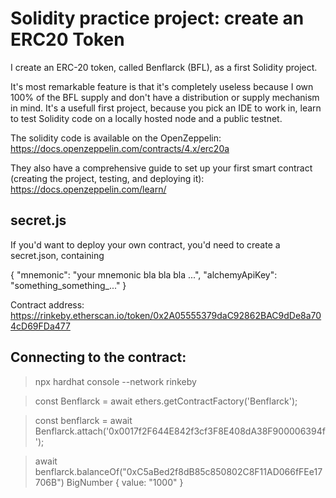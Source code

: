 # Solidity practice project: create an ERC20 Token 

I create an ERC-20 token, called Benflarck (BFL), as a first Solidity project.

It's most remarkable feature is that it's completely useless because I own 100% of the BFL supply and don't have a distribution or supply mechanism in mind. It's a usefull first project, because you pick an IDE to work in, learn to test Solidity code on a locally hosted node and a public testnet.

The solidity code is available on the OpenZeppelin:
https://docs.openzeppelin.com/contracts/4.x/erc20a

They also have a comprehensive guide to set up your first smart contract (creating the project, testing, and deploying it):
https://docs.openzeppelin.com/learn/

## secret.js

If you'd want to deploy your own contract, you'd need to create a secret.json, containing

{
    "mnemonic": "your mnemonic bla bla bla ...",
    "alchemyApiKey": "something_something_..."
}

Contract address: https://rinkeby.etherscan.io/token/0x2A05555379daC92862BAC9dDe8a704cD69FDa477

## Connecting to the contract:

> npx hardhat console --network rinkeby

> const Benflarck = await ethers.getContractFactory('Benflarck');

> const benflarck = await Benflarck.attach('0x0017f2F644E842f3cf3F8E408dA38F900006394f');

> await benflarck.balanceOf("0xC5aBed2f8dB85c850802C8F11AD066fFEe17706B")
> BigNumber { value: "1000" }



